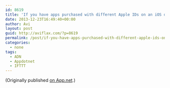 ```yaml
---
id: 8619
title: 'If you have apps purchased with different Apple IDs on an iOS device, and want to back up to iTunes: 1) Authorize each ID in iTunes 2) Transfer all purchases 3) Back up I *think* a restore will then restore all apps from all accounts. I hope. I pray.'
date: 2013-12-23T16:49:40+00:00
author: Avi
layout: post
guid: http://aviflax.com/?p=8619
permalink: /post/if-you-have-apps-purchased-with-different-apple-ids-on-an-ios-device-and-want-to-back-up-to-itunes-1-authorize-each-id-in-itunes-2-transfer-all-purchases-3-back-up-i-think-a-restore-will-then-r-2/
categories:
  - none
tags:
  - ADN
  - Appdotnet
  - IFTTT
---
```

(Originally published [on App.net](http://alpha.app.net/aviflax/post/18055096).)